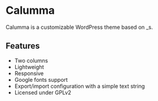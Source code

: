 Calumma
===

Calumma is a customizable WordPress theme based on _s.

Features
--------

* Two columns
* Lightweight
* Responsive
* Google fonts support
* Export/import configuration with a simple text string
* Licensed under GPLv2


